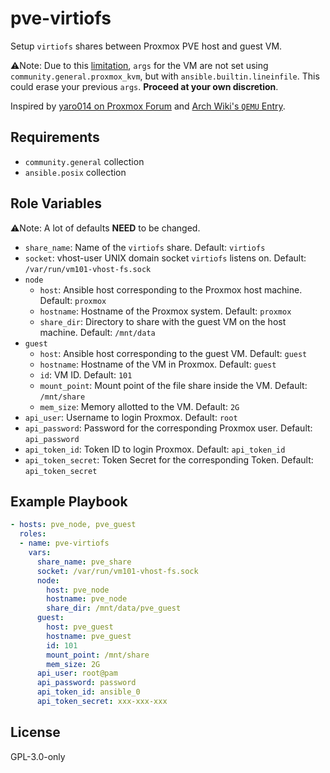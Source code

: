 pve-virtiofs
=========

Setup `virtiofs` shares between Proxmox PVE host and guest VM.

⚠️Note: Due to this [limitation](https://github.com/ansible-collections/community.general/issues/1641), `args` for the VM are not set using `community.general.proxmox_kvm`, but with `ansible.builtin.lineinfile`. This could erase your previous `args`. **Proceed at your own discretion**.

Inspired by [yaro014 on Proxmox Forum](https://forum.proxmox.com/threads/virtiofs-support.77889/) and [Arch Wiki's `QEMU` Entry](https://wiki.archlinux.org/title/QEMU#Host_file_sharing_with_virtiofsd).

Requirements
------------

- `community.general` collection
- `ansible.posix` collection

Role Variables
--------------

⚠️Note: A lot of defaults **NEED** to be changed.

- `share_name`: Name of the `virtiofs` share. Default: `virtiofs`
- `socket`: vhost-user UNIX domain socket `virtiofs` listens on. Default: `/var/run/vm101-vhost-fs.sock`
- `node`
  - `host`: Ansible host corresponding to the Proxmox host machine. Default: `proxmox`
  - `hostname`: Hostname of the Proxmox system. Default: `proxmox`
  - `share_dir`: Directory to share with the guest VM on the host machine. Default: `/mnt/data`
- `guest`
  - `host`: Ansible host corresponding to the guest VM. Default: `guest`
  - `hostname`: Hostname of the VM in Proxmox. Default: `guest`
  - `id`: VM ID. Default: `101`
  - `mount_point`: Mount point of the file share inside the VM. Default: `/mnt/share`
  - `mem_size`: Memory allotted to the VM. Default: `2G`
- `api_user`: Username to login Proxmox. Default: `root`
- `api_password`: Password for the corresponding Proxmox user. Default: `api_password`
- `api_token_id`: Token ID to login Proxmox. Default: `api_token_id`
- `api_token_secret`: Token Secret for the corresponding Token. Default: `api_token_secret`

Example Playbook
----------------

```yaml
- hosts: pve_node, pve_guest
  roles:
  - name: pve-virtiofs
    vars:
      share_name: pve_share
      socket: /var/run/vm101-vhost-fs.sock
      node:
        host: pve_node
        hostname: pve_node
        share_dir: /mnt/data/pve_guest
      guest:
        host: pve_guest
        hostname: pve_guest
        id: 101
        mount_point: /mnt/share
        mem_size: 2G
      api_user: root@pam
      api_password: password
      api_token_id: ansible_0
      api_token_secret: xxx-xxx-xxx
```

License
-------

GPL-3.0-only
